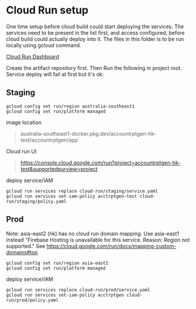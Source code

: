 # Cloud Run setup
One time setup before cloud build could start deploying the services.
The services need to be present in the list first, and access configured, before cloud build could actually 
deploy into it.
The files in this folder is to be run locally using gcloud command.

[Cloud Run Dashboard](https://console.cloud.google.com/run?project=accountrptgen-hk&supportedpurview=project)

Create the artifact repository first.
Then Run the following in project root. Service deploy will fail at first but it's ok:

## Staging
```
gcloud config set run/region australia-southeast1
gcloud config set run/platform managed
```

image location
> australia-southeast1-docker.pkg.dev/accountrptgen-hk-test/accountrptgen/app`

Cloud run UI
> https://console.cloud.google.com/run?project=accountrptgen-hk-test&supportedpurview=project

deploy service/IAM
```
gcloud run services replace cloud-run/staging/service.yaml
gcloud run services set-iam-policy acctrptgen-test cloud-run/staging/policy.yaml
```

## Prod
Note: asia-east2 (hk) has no cloud run domain mapping. Use asia-east1 instead
"Firebase Hosting is unavailable for this service. Reason: Region not supported."
See https://cloud.google.com/run/docs/mapping-custom-domains#top
```
gcloud config set run/region asia-east1
gcloud config set run/platform managed
```


deploy service/IAM
```
gcloud run services replace cloud-run/prod/service.yaml
gcloud run services set-iam-policy acctrptgen cloud-run/prod/policy.yaml
```
